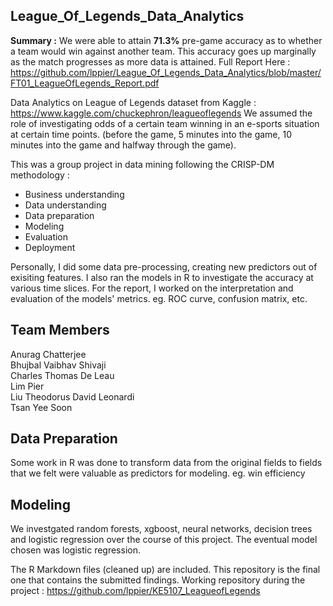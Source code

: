## League_Of_Legends_Data_Analytics

**Summary :** We were able to attain **71.3%** pre-game accuracy as to whether a team would win against another team. This accuracy goes up marginally as the match progresses as more data is attained. 
Full Report Here : https://github.com/lppier/League_Of_Legends_Data_Analytics/blob/master/FT01_LeagueOfLegends_Report.pdf

Data Analytics on League of Legends dataset from Kaggle : https://www.kaggle.com/chuckephron/leagueoflegends
We assumed the role of investigating odds of a certain team winning in an e-sports situation at certain time points. (before the game, 5 minutes into the game, 10 minutes into the game and halfway through the game). 

This was a group project in data mining following the CRISP-DM methodology :
- Business understanding
- Data understanding
- Data preparation
- Modeling
- Evaluation
- Deployment

Personally, I did some data pre-processing, creating new predictors out of exisiting features. I also ran the models in R to investigate the accuracy at various time slices. For the report, I worked on the interpretation and evaluation of the models' metrics. eg. ROC curve, confusion matrix, etc.

## Team Members
Anurag Chatterjee                     
Bhujbal Vaibhav Shivaji              
Charles Thomas De Leau            
Lim Pier                                       
Liu Theodorus David Leonardi  
Tsan Yee Soon                             

## Data Preparation
Some work in R was done to transform data from the original fields to fields that we felt were valuable as predictors for modeling. eg. win efficiency

## Modeling
We investgated random forests, xgboost, neural networks, decision trees and logistic regression over the course of this project. The eventual model chosen was logistic regression.

The R Markdown files (cleaned up) are included. This repository is the final one that contains the submitted findings.
Working repository during the project : https://github.com/lppier/KE5107_LeagueofLegends
